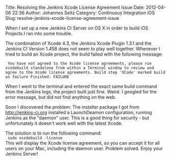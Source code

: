 Title: Resolving the Jenkins Xcode License Agreement Issue
Date: 2012-04-06 22:36
Author: Johannes Seitz
Category: Continuous Integration iOS
Slug: resolve-jenkins-xcode-license-agreement-issue

When I set up a new Jenkins CI Server on OS X in order to build iOS
Projects I ran into some trouble.

The combination of Xcode 4.3, the Jenkins Xcode Plugin 1.3.1 and the
Jenkins CI Version 1.458 does not seem to play well together. Whenever I
tried to build an Xcode project, the build failed with the following
message:  

` You have not agreed to the Xcode license agreements, please run xcodebuild standalone from within a Terminal window to review and agree to the Xcode license agreements. Build step 'XCode' marked build as failure Finished: FAILURE`  

When I went to the terminal and entered the exact same build command
from the Jenkins logs, the project built just fine. Weird. I googled for
the error message, but did not find anything on the web.  

Soon I discovered the problem: The installer package I got from
http://jenkins-ci.org installed a LaunchDeamon configuration, running
Jenkins as the "daemon" user. This is a good thing for security - but
unfortunately it doesn't work well with the latest Xcode.

The solution is to run the following command:  
` sudo xcodebuild -license`  
This will display the Xcode license agreement, so you can accept it for
all users on your Mac, including the daemon user. Problem solved. Enjoy
your Jenkins Server!
